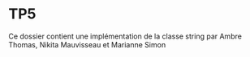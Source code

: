 # TP5

Ce dossier contient une implémentation de la classe string par Ambre Thomas, Nikita Mauvisseau et Marianne Simon
